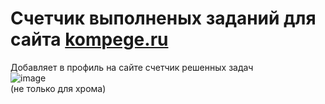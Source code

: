# Счетчик выполненых заданий для сайта [kompege.ru](https://kompege.ru/)
Добавляет в профиль на сайте счетчик решенных задач
<br/>
![image](https://github.com/JmihPajiloy/kompege-extension/assets/88596944/57a90e60-fdd4-4202-9f99-6718fad405ff)
<br/>
(не только для хрома)
